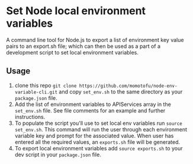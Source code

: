 # Set Node local environment variables
A command line tool for Node.js to export a list of environment key value pairs to
an export.sh file; which can then be used as a part of a development
script to set local environment variables.

## Usage
1. clone this repo `git clone https://github.com/momotofu/node-env-variable-cli.git` and copy `set_env.sh` to the same directory as your `package.json` file.
2. Add the list of environment variables to APIServices array in the
   `set_env.sh` file. See file comments for an example and further instructions.
3. To populate the script you'll use to set local env variables run
   `source set_env.sh`. This command will run the user through each
environment variable key and prompt for the associated value. When user
has entered all the required values, an `exports.sh` file will be generated.
4. To export local environment variables add `source exports.sh` to your
   dev script in your `package.json` file.
